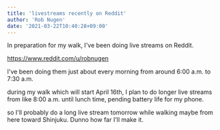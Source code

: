 ```yaml
---
title: 'livestreams recently on Reddit'
author: 'Rob Nugen'
date: '2021-03-22T10:40:28+09:00'
---
```


In preparation for my walk, I've been doing live streams on Reddit.

https://www.reddit.com/u/robnugen

I've been doing them just about every morning from around 6:00 a.m. to 7:30 a.m.

during my walk which will start April 16th, I plan to do longer live streams from like 8:00 a.m. until lunch time, pending battery life for my phone.

so I'll probably do a long live stream tomorrow while walking maybe from here toward Shinjuku.  Dunno how far I'll make it.
